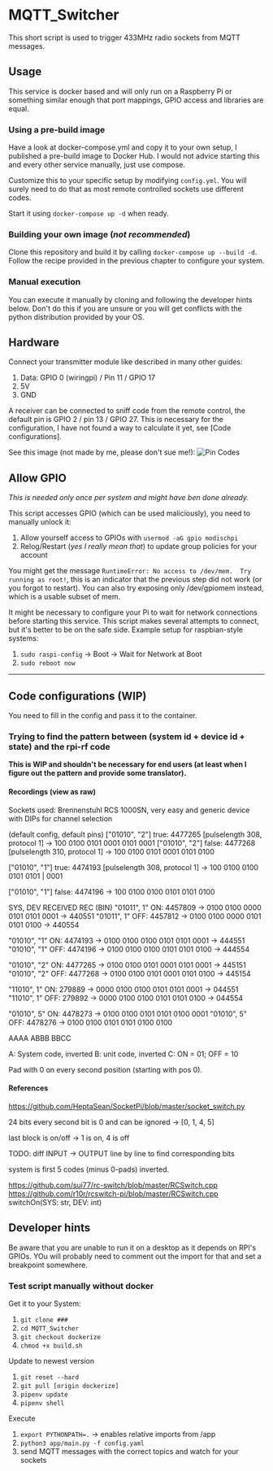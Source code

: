 # MQTT_Switcher
This short script is used to trigger 433MHz radio sockets from MQTT messages.


## Usage
This service is docker based and will only run on a Raspberry Pi or something similar enough that 
port mappings, GPIO access and libraries are equal. 

### Using a pre-build image

Have a look at docker-compose.yml and copy it to your own setup, I published a pre-build image to Docker Hub.
I would not advice starting this and every other service manually, just use compose.

Customize this to your specific setup by modifying `config.yml`. 
You will surely need to do that as most remote controlled sockets use different codes.

Start it using `docker-compose up -d` when ready.

### Building your own image (*not recommended*)

Clone this repository and build it by calling `docker-compose up --build -d`. 
Follow the recipe provided in the previous chapter to configure your system.

### Manual execution

You can execute it manually by cloning and following the developer hints below.
Don't do this if you are unsure or you will get conflicts with the python distribution 
provided by your OS.

## Hardware

Connect your transmitter module like described in many other guides:
1. Data: GPIO 0 (wiringpi) / Pin 11 / GPIO 17
2. 5V
3. GND

A receiver can be connected to sniff code from the remote control, the 
default pin is GPIO 2 / pin 13 / GPIO 27. 
This is necessary for the configuration, I have not found a way to calculate it yet, see [Code configurations].

See this image (not made by me, please don't sue me!):
![Pin Codes](https://pi4j.com/1.2/images/j8header-3b.png)

## Allow GPIO
*This is needed only once per system and might have ben done already.*

This script accesses GPIO (which can be used maliciously), you need to manually unlock it:
1. Allow yourself access to GPIOs with `usermod -aG gpio modischpi`
2. Relog/Restart (*yes I really mean that*) to update group policies for your account

You might get the message `RuntimeError: No access to /dev/mem.  Try running as root!`, 
this is an indicator that the previous step did not work (or you forgot to restart).
You can also try exposing only /dev/gpiomem instead, which is a usable subset of mem.

It might be necessary to configure your Pi to wait for network connections before starting this service.
This script makes several attempts to connect, but it's better to be on the safe side.
Example setup for raspbian-style systems:  
1. `sudo raspi-config` -> Boot -> Wait for Network at Boot  
1. `sudo reboot now`

----------------------------------------------

## Code configurations (WIP)

You need to fill in the config and pass it to the container.

### Trying to find the pattern between (system id + device id + state) and the rpi-rf code
**This is WIP and shouldn't be necessary for end users 
(at least when I figure out the pattern and provide some translator).**


#### Recordings (view as raw)
Sockets used: Brennenstuhl RCS 1000SN, very easy and generic device with DIPs for channel selection

(default config, default pins)
["01010", "2"] true: 4477265 [pulselength 308, protocol 1]
-> 100 0100 0101 0001 0101 0001
["01010", "2"] false: 4477268 [pulselength 310, protocol 1]
-> 100 0100 0101 0001 0101 0100

["01010", "1"] true: 4474193 [pulselength 308, protocol 1]
-> 100 0100 0100 0101 0101 | 0001‬

["01010", "1"] false: 4474196
-> 100 0100 0100 0101 0101 0100


SYS, DEV        RECEIVED        REC (BIN)
"01011", 1" ON: 4457809     -> 0100 0100 0000 0101 0101 0001‬ -> 440551
"01011", 1" OFF: 4457812    -> 0100 0100 0000 0101 0101 0100 -> 440554

"01010", "1" ON: 4474193    -> 0100 0100 0100 0101 0101 0001‬ -> 444551
"01010", "1" OFF: 4474196   -> 0100 0100 0100 0101 0101 0100 -> 444554

"01010", "2" ON: 4477265    -> 0100 0100 0101 0001 0101 0001 -> 445151
"01010", "2" OFF: 4477268   -> 0100 0100 0101 0001 0101 0100 -> 445154

"11010", 1" ON: 279889      -> 0000 0100 0100 0101 0101 0001 -> 044551
"11010", 1" OFF: 279892     -> 0000 0100 0100 0101 0101 0100‬ -> 044554

"01010", 5" ON: 4478273     -> 0100 0100 0101 0101 0100 0001
"01010", 5" OFF: 4478276‬    -> 0100 0100 0101 0101 0100 0100

AAAA ABBB BBCC

A: System code, inverted
B: unit code, inverted
C: ON = 01; OFF = 10

Pad with 0 on every second position (starting with pos 0).

#### References

https://github.com/HeptaSean/SocketPi/blob/master/socket_switch.py

24 bits
every second bit is 0 and can be ignored -> [0, 1, 4, 5]

last block is on/off -> 1 is on, 4 is off

TODO: diff INPUT -> OUTPUT line by line to find corresponding bits

system is first 5 codes (minus 0-pads) inverted.

https://github.com/sui77/rc-switch/blob/master/RCSwitch.cpp
https://github.com/r10r/rcswitch-pi/blob/master/RCSwitch.cpp
switchOn(SYS: str, DEV: int)

## Developer hints

Be aware that you are unable to run it on a desktop as it depends on RPI's GPIOs.
YOu will probably need to comment out the import for that and set a breakpoint somewhere.

### Test script manually without docker
Get it to your System:
1. `git clone ###`
2. `cd MQTT_Switcher`
4. `git checkout dockerize`
4. `chmod +x build.sh`

Update to newest version
1. `git reset --hard`
3. `git pull [origin dockerize]`
5. `pipenv update`
6. `pipenv shell`

Execute
1. `export PYTHONPATH=.`        -> enables relative imports from /app
2. `python3 app/main.py -f config.yaml`
3. send MQTT messages with the correct topics and watch for your sockets


